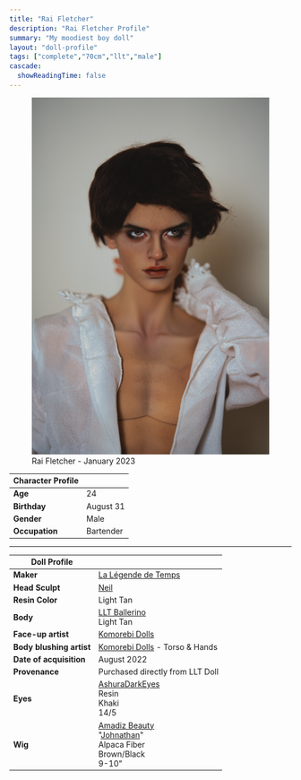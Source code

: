 ```yaml
---
title: "Rai Fletcher"
description: "Rai Fletcher Profile"
summary: "My moodiest boy doll"
layout: "doll-profile"
tags: ["complete","70cm","llt","male"]
cascade:
  showReadingTime: false
---
```

<div class="flex gap-4 flex-row flex-wrap">
  <div><figure><img src="rai-shirtless.png" class="doll-profile-img" class="doll-profile-img" alt="A tan male doll with dark brown hair posing with one hand holding his neck wearing a open collared white shirt" width="500"><figcaption>Rai Fletcher - January 2023</figcaption></figure></div>
  <div>

| Character Profile | |
| ----- | ---|
| **Age** | 24 |
| **Birthday** | August 31 |
| **Gender** | Male |
| **Occupation** | Bartender |

---

| Doll Profile | |
| ----- | ---|
| **Maker** | [La Légende de Temps](https://lltdoll.com/index.html) |
| **Head Sculpt** | [Neil](https://lltdoll.com/store/store.html?show=wholeDoll/NEIL1.html) |
| **Resin Color** | Light Tan |
| **Body** | [LLT Ballerino](https://lltdoll.com/store/store.html?show=wholeDoll/NEIL1.html) <br> Light Tan |
| **Face-up artist** | [Komorebi Dolls](https://komorebidolls.com/) |
| **Body blushing artist** | [Komorebi Dolls](https://komorebidolls.com/) - Torso & Hands|
| **Date of acquisition** | August 2022 |
| **Provenance** | Purchased directly from LLT Doll|
| **Eyes** | [AshuraDarkEyes](https://www.etsy.com/shop/ashuradarkeyes) <br> Resin <br> Khaki <br> 14/5 |
| **Wig** | [Amadiz Beauty](https://www.amadiz.art/) <br> "[Johnathan](https://www.amadiz.art/product-page/jonathan)" <br> Alpaca Fiber <br> Brown/Black <br> 9-10" |

  </div>
</div>